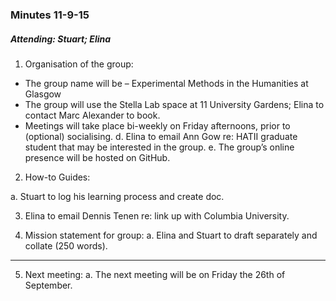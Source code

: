 ### Minutes 11-9-15

##### Attending: Stuart; Elina

1.	Organisation of the group:

  * The group name will be – Experimental Methods in the Humanities at Glasgow
  * The group will use the Stella Lab space at 11 University Gardens; Elina to contact Marc Alexander to book. 
  * Meetings will take place bi-weekly on Friday afternoons, prior to (optional) socialising. 
  d.	Elina to email Ann Gow re: HATII graduate student that may be interested in the group.
  e.	The group’s online presence will be hosted on GitHub.

2.	How-to Guides:

 a.	Stuart to log his learning process and create doc.

3.	Elina to email Dennis Tenen re: link up with Columbia University.

4.	Mission statement for group: 
  a.	Elina and Stuart to draft separately and collate (250 words). 

***

5.	Next meeting: 
  a.	The next meeting will be on Friday the 26th of September. 
